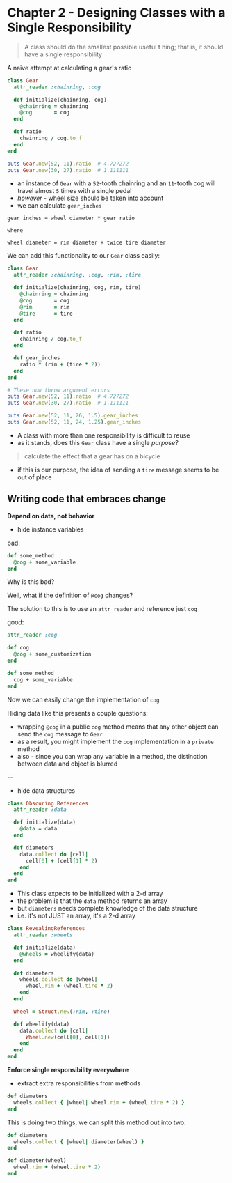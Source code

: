 # Chapter 2 - Designing Classes with a Single Responsibility

> A class should do the smallest possible useful t hing; that is, it should have a single responsibility

A naive attempt at calculating a gear's ratio

```ruby
class Gear
  attr_reader :chainring, :cog

  def initialize(chainring, cog)
    @chainring = chainring
    @cog       = cog
  end

  def ratio
    chainring / cog.to_f
  end
end

puts Gear.new(52, 11).ratio  # 4.727272
puts Gear.new(30, 27).ratio  # 1.111111
```

* an instance of `Gear` with a `52`-tooth chainring and an `11`-tooth cog will travel almost `5` times with a single pedal
* *however* - wheel size should be taken into account
* we can calculate `gear_inches`


```
gear inches = wheel diameter * gear ratio

where

wheel diameter = rim diameter + twice tire diameter
```

We can add this functionality to our `Gear` class easily:


```ruby
class Gear
  attr_reader :chainring, :cog, :rim, :tire

  def initialize(chainring, cog, rim, tire)
    @chainring = chainring
    @cog       = cog
    @rim       = rim
    @tire      = tire
  end

  def ratio
    chainring / cog.to_f
  end

  def gear_inches
    ratio * (rim + (tire * 2))
  end
end

# These now throw argument errors
puts Gear.new(52, 11).ratio  # 4.727272
puts Gear.new(30, 27).ratio  # 1.111111

puts Gear.new(52, 11, 26, 1.5).gear_inches
puts Gear.new(52, 11, 24, 1.25).gear_inches
```

* A class with more than one responsibility is difficult to reuse
* as it stands, does this `Gear` class have a single _purpose_?

> calculate the effect that a gear has on a bicycle

* if this is our purpose, the idea of sending a `tire` message seems to be out of place

## Writing code that embraces change

__Depend on data, not behavior__

* hide instance variables

bad:

```ruby
def some_method
  @cog + some_variable
end
```

Why is this bad?

Well, what if the definition of `@cog` changes?

The solution to this is to use an `attr_reader` and reference just `cog`

good:

```ruby
attr_reader :cog

def cog
  @cog + some_customization
end

def some_method
  cog + some_variable
end
```

Now we can easily change the implementation of `cog`

Hiding data like this presents a couple questions:

* wrapping `@cog` in a public `cog` method means that any other object can send the `cog` message to `Gear`
* as a result, you might implement the `cog` implementation in a `private` method
* also - since you can wrap any variable in a method, the distinction between data and object is blurred

--

* hide data structures

```ruby
class Obscuring References
  attr_reader :data

  def initialize(data)
    @data = data
  end

  def diameters
    data.collect do |cell|
      cell[0] + (cell[1] * 2)
    end
  end
end
```

* This class expects to be initialized with a 2-d array
* the problem is that the `data` method returns an array
* but `diameters` needs complete knowledge of the data structure
* i.e. it's not JUST an array, it's a 2-d array

```ruby
class RevealingReferences
  attr_reader :wheels

  def initialize(data)
    @wheels = wheelify(data)
  end

  def diameters
    wheels.collect do |wheel|
      wheel.rim + (wheel.tire * 2)
    end
  end

  Wheel = Struct.new(:rim, :tire)

  def wheelify(data)
    data.collect do |cell|
      Wheel.new(cell[0], cell[1])
    end
  end
end
```

__Enforce single responsibility everywhere__

* extract extra responsibilities from methods

```ruby
def diameters
  wheels.collect { |wheel| wheel.rim + (wheel.tire * 2) }
end
```

This is doing two things, we can split this method out into two:

```ruby
def diameters
  wheels.collect { |wheel| diameter(wheel) }
end

def diameter(wheel)
  wheel.rim + (wheel.tire * 2)
end
```


